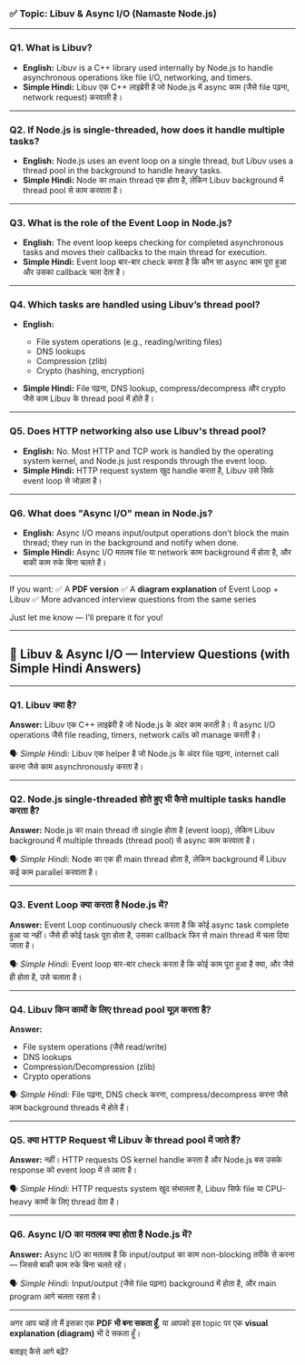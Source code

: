 
### ✅ **Topic: Libuv & Async I/O (Namaste Node.js)**

---

### **Q1. What is Libuv?**

* **English:**
  Libuv is a C++ library used internally by Node.js to handle asynchronous operations like file I/O, networking, and timers.
* **Simple Hindi:**
  Libuv एक C++ लाइब्रेरी है जो Node.js में async काम (जैसे file पढ़ना, network request) करवाती है।

---

### **Q2. If Node.js is single-threaded, how does it handle multiple tasks?**

* **English:**
  Node.js uses an event loop on a single thread, but Libuv uses a thread pool in the background to handle heavy tasks.
* **Simple Hindi:**
  Node का main thread एक होता है, लेकिन Libuv background में thread pool से काम करवाता है।

---

### **Q3. What is the role of the Event Loop in Node.js?**

* **English:**
  The event loop keeps checking for completed asynchronous tasks and moves their callbacks to the main thread for execution.
* **Simple Hindi:**
  Event loop बार-बार check करता है कि कौन सा async काम पूरा हुआ और उसका callback चला देता है।

---

### **Q4. Which tasks are handled using Libuv’s thread pool?**

* **English:**

  * File system operations (e.g., reading/writing files)
  * DNS lookups
  * Compression (zlib)
  * Crypto (hashing, encryption)
* **Simple Hindi:**
  File पढ़ना, DNS lookup, compress/decompress और crypto जैसे काम Libuv के thread pool में होते हैं।

---

### **Q5. Does HTTP networking also use Libuv's thread pool?**

* **English:**
  No. Most HTTP and TCP work is handled by the operating system kernel, and Node.js just responds through the event loop.
* **Simple Hindi:**
  HTTP request system खुद handle करता है, Libuv उसे सिर्फ event loop से जोड़ता है।

---

### **Q6. What does "Async I/O" mean in Node.js?**

* **English:**
  Async I/O means input/output operations don’t block the main thread; they run in the background and notify when done.
* **Simple Hindi:**
  Async I/O मतलब file या network काम background में होता है, और बाकी काम रुके बिना चलते हैं।

---

If you want:
✅ A **PDF version**
✅ A **diagram explanation** of Event Loop + Libuv
✅ More advanced interview questions from the same series

Just let me know — I’ll prepare it for you!


---

## 📌 Libuv & Async I/O — Interview Questions (with Simple Hindi Answers)

---

### **Q1. Libuv क्या है?**

**Answer:**
Libuv एक C++ लाइब्रेरी है जो Node.js के अंदर काम करती है। ये async I/O operations जैसे file reading, timers, network calls को manage करती है।

🗣️ *Simple Hindi:*
Libuv एक helper है जो Node.js के अंदर file पढ़ना, internet call करना जैसे काम asynchronously करता है।

---

### **Q2. Node.js single-threaded होते हुए भी कैसे multiple tasks handle करता है?**

**Answer:**
Node.js का main thread तो single होता है (event loop), लेकिन Libuv background में multiple threads (thread pool) से async काम करवाता है।

🗣️ *Simple Hindi:*
Node का एक ही main thread होता है, लेकिन background में Libuv कई काम parallel करवाता है।

---

### **Q3. Event Loop क्या करता है Node.js में?**

**Answer:**
Event Loop continuously check करता है कि कोई async task complete हुआ या नहीं। जैसे ही कोई task पूरा होता है, उसका callback फिर से main thread में चला दिया जाता है।

🗣️ *Simple Hindi:*
Event loop बार-बार check करता है कि कोई काम पूरा हुआ है क्या, और जैसे ही होता है, उसे चलाता है।

---

### **Q4. Libuv किन कामों के लिए thread pool यूज़ करता है?**

**Answer:**

* File system operations (जैसे read/write)
* DNS lookups
* Compression/Decompression (zlib)
* Crypto operations

🗣️ *Simple Hindi:*
File पढ़ना, DNS check करना, compress/decompress करना जैसे काम background threads में होते हैं।

---

### **Q5. क्या HTTP Request भी Libuv के thread pool में जाते हैं?**

**Answer:**
नहीं। HTTP requests OS kernel handle करता है और Node.js बस उसके response को event loop में ले आता है।

🗣️ *Simple Hindi:*
HTTP requests system खुद संभालता है, Libuv सिर्फ file या CPU-heavy कामों के लिए thread देता है।

---

### **Q6. Async I/O का मतलब क्या होता है Node.js में?**

**Answer:**
Async I/O का मतलब है कि input/output का काम non-blocking तरीके से करना — जिससे बाकी काम रुके बिना चलते रहें।

🗣️ *Simple Hindi:*
Input/output (जैसे file पढ़ना) background में होता है, और main program आगे चलता रहता है।

---

अगर आप चाहें तो मैं इसका एक **PDF भी बना सकता हूँ**, या आपको इस topic पर एक **visual explanation (diagram)** भी दे सकता हूँ।

बताइए कैसे आगे बढ़ें?

